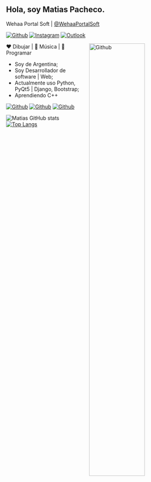 <!-- Your title -->
## Hola, soy Matias Pacheco.
Wehaa Portal Soft | [@WehaaPortalSoft](https://github.com/wehaaportal)

<!-- Your badges
You can use the website to generate badges: https://shields.io/
-->

[![Github](https://img.shields.io/badge/-Github-000?style=flat&logo=Github&logoColor=white)](https://github.com/matiaspacheco)
[![Instagram](https://img.shields.io/badge/-Instagram-c13584?style=flat&labelColor=c13584&logo=instagram&logoColor=white)](https://www.instagram.com/matiaswalterpacheco/)
[![Outlook](https://img.shields.io/badge/-Outlook-0078D4?style=flat&logo=Microsoft-Outlook&logoColor=white)](mailto:mwpacheco@outlook.es)


<!-- Talking about you -->


<!-- Any image aligned to the right. Beware the width -->
<img width="55%" align="right" alt="Github" src="https://raw.githubusercontent.com/onimur/.github/master/.resources/git-header.svg" />

:heart: Dibujar | :black_heart: Música | :blue_heart: Programar
- Soy de Argentina; 
- Soy Desarrollador de software | Web;
- Actualmente uso Python, PyQt5 | Django, Bootstrap;
- Aprendiendo C++

<!-- badge 2 -->
[![Github](https://img.shields.io/github/followers/matiaspacheco?style=social)](https://github.com/matiaspacheco)
[![Github](https://img.shields.io/github/last-commit/matiaspacheco/matiaspacheco)](https://github.com/matiaspacheco/matiaspacheco)
[![Github](https://img.shields.io/github/watchers/matiaspacheco/matiaspacheco?style=social)](https://github.com/matiaspacheco/matiaspacheco)

![Matias GitHub stats](https://github-readme-stats.vercel.app/api?username=matiaspacheco&hide=contribs,prs&theme=buefy&show_icons=true) [![Top Langs](https://github-readme-stats.vercel.app/api/top-langs/?username=matiaspacheco&layout=compact&theme=buefy)](https://github.com/matiaspacheco/github-readme-stats)
